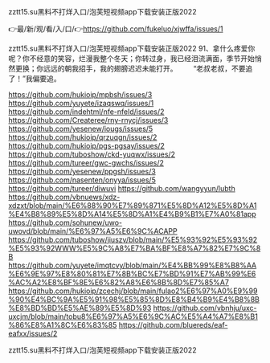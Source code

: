 zztt15.su黑料不打烊入口/泡芙短视频app下载安装正版2022

👉最/新/观/看/入/口/👉https://github.com/fukeluo/xjwffa/issues/1

zztt15.su黑料不打烊入口/泡芙短视频app下载安装正版2022	91、拿什么疼爱你呢？你不经意的笑容，烂漫我整个冬天；你转过身，我已经泪流满面，季节开始悄然更换；你远远的朝我招手，我的翅膀迟迟未能打开。
　　“老叔老叔，不要追了！”我偏要追。


https://github.com/hukioip/mpbsh/issues/3
https://github.com/yuyete/izaqswq/issues/1
https://github.com/indehtml/nfe-nfeld/issues/2
https://github.com/Createree/rny-rnycj/issues/3
https://github.com/yesenew/iougs/issues/5
https://github.com/hukioip/qrzuqgn/issues/2
https://github.com/hukioip/pgs-pgsay/issues/2
https://github.com/tuboshow/ckd-yuqwx/issues/2
https://github.com/tureer/gwc-gwchs/issues/2
https://github.com/yesenew/ppgsh/issues/3
https://github.com/nasenten/onyya/issues/5
https://github.com/tureer/diwuvi
https://github.com/wangyyun/lubth
https://github.com/vbnuews/xdz-xdzxt/blob/main/%E6%88%90%E7%89%871%E5%8D%A12%E5%8D%A1%E4%B8%89%E5%8D%A14%E5%8D%A1%E4%B9%B1%E7%A0%81app
https://github.com/sohunew/uwo-uwovd/blob/main/%E6%97%A5%E6%9C%ACAPP
https://github.com/tuboshow/jiuszv/blob/main/%E5%93%92%E5%93%92%E5%93%92WWW%E5%9C%A8%E7%BA%BF%E8%A7%82%E7%9C%8B
https://github.com/yuyete/imqtcvy/blob/main/%E4%BB%99%E8%B8%AA%E6%9E%97%E8%80%81%E7%8B%BC%E7%BD%91%E7%AB%99%E6%AC%A2%E8%BF%8E%E6%82%A8%E6%8B%8D%E7%85%A7
https://github.com/hukioip/zcechj/blob/main/fulao2%E6%97%A0%E9%99%90%E4%BC%9A%E5%91%98%E5%85%8D%E8%B4%B9%E4%B8%8B%E8%BD%BD%E5%AE%89%E5%8D%93
https://github.com/vbnhju/uxc-uxcjm/blob/main/tobu8%E6%97%A5%E6%9C%AC%E5%A4%A7%E8%B1%86%E8%A1%8C%E6%83%85
https://github.com/bluereds/eaf-eafxx/issues/2

zztt15.su黑料不打烊入口/泡芙短视频app下载安装正版2022
